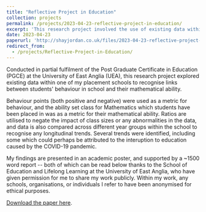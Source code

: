```yaml
---
title: "Reflective Project in Education"
collection: projects
permalink: /projects/2023-04-23-reflective-project-in-education/
excerpt: 'This research project involved the use of existing data within a school to determine the links between behaviour and ability in Mathematics, with findings presented in an academic poster. It was conducted in partial fulfilment of the Post Graduate Certificate in Education (PGCE) from the University of East Anglia.'
date: 2023-04-23
paperurl: 'http://shayjordan.co.uk/files/2023-04-23-reflective-project-in-education.pdf'
redirect_from: 
  - /projects/Reflective-Project-in-Education/
---
```

Conducted in partial fulfilment of the Post Graduate Certificate in Education (PGCE) at the University of East Anglia (UEA), this research project explored existing data within one of my placement schools to recognise links between students' behaviour in school and their mathematical ability. 

Behaviour points (both positive and negative) were used as a metric for behaviour, and the ability set class for Mathematics which students have been placed in was as a metric for their mathematical ability. Ratios are utilised to negate the impact of class sizes or any abnormalities in the data, and data is also compared across different year groups within the school to recognise any longitudinal trends. Several trends were identified, including some which could perhaps be attributed to the interuption to education caused by the COVID-19 pandemic.

My findings are presented in an academic poster, and supported by a ~1500 word report -- both of which can be read below thanks to the School of Education and Lifelong Learning at the University of East Anglia, who have given permission for me to share my work publicly. Within my work, any schools, organisations, or individuals I refer to have been anonymised for ethical purposes.

[Download the paper here](http://shayjordan.co.uk/files/2023-04-23-reflective-project-in-education.pdf).
